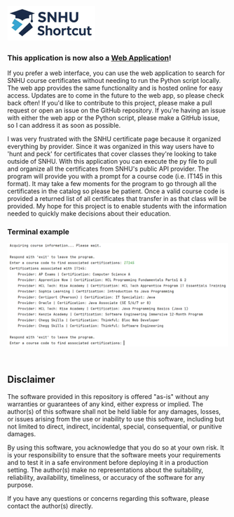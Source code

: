 # <a href="https://github.com/Cade-Bray/SNHU-Shortcut"><img src=".images/Logo.jpg?raw=true" alt="Project Logo" style="width:200px; height:auto;"></a>

### This application is now also a <a href="https://snhu.cadebray.com/">Web Application</a>!
If you prefer a web interface, you can use the web application to search for SNHU course certificates without needing to
run the Python script locally. The web app provides the same functionality and is hosted online for easy access. Updates
are to come in the future to the web app, so please check back often! If you'd like to contribute to this project, please
make a pull request or open an issue on the GitHub repository. If you're having an issue with either the web app or the 
Python script, please make a GitHub issue, so I can address it as soon as possible.

I was very frustrated with the SNHU certificate page because it organized everything by provider.
Since it was organized in this way users have to 'hunt and peck' for certificates that cover classes
they're looking to take outside of SNHU. With this application you can execute the py file to pull and 
organize all the certificates from SNHU's public API provider. The program will provide you with a prompt
for a course code (i.e. IT145 in this format). It may take a few moments for the program to go through all
the certificates in the catalog so please be patient. Once a valid course code is provided a returned list of all
certificates that transfer in as that class will be provided. My hope for this project is to enable students
with the information needed to quickly make decisions about their education.


### Terminal example
![Terminal Example](.images/terminal_example.png)

<br>

## Disclaimer

The software provided in this repository is offered "as-is" without any warranties or guarantees of any kind, either express or implied. The author(s) of this software shall not be held liable for any damages, losses, or issues arising from the use or inability to use this software, including but not limited to direct, indirect, incidental, special, consequential, or punitive damages.

By using this software, you acknowledge that you do so at your own risk. It is your responsibility to ensure that the software meets your requirements and to test it in a safe environment before deploying it in a production setting. The author(s) make no representations about the suitability, reliability, availability, timeliness, or accuracy of the software for any purpose.

If you have any questions or concerns regarding this software, please contact the author(s) directly.
